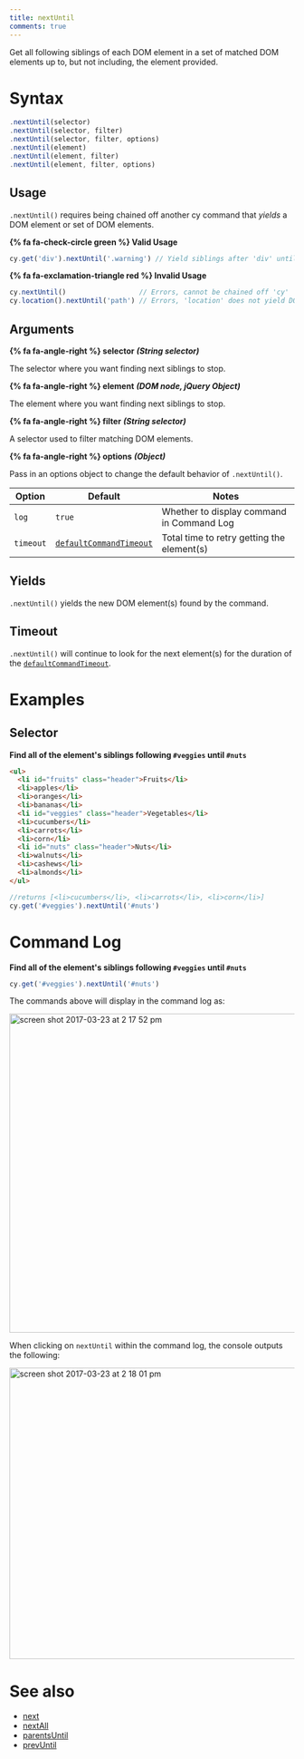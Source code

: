 ```yaml
---
title: nextUntil
comments: true
---
```


Get all following siblings of each DOM element in a set of matched DOM elements up to, but not including, the element provided.


# Syntax

```javascript
.nextUntil(selector)
.nextUntil(selector, filter)
.nextUntil(selector, filter, options)
.nextUntil(element)
.nextUntil(element, filter)
.nextUntil(element, filter, options)
```

## Usage

`.nextUntil()` requires being chained off another cy command that *yields* a DOM element or set of DOM elements.

**{% fa fa-check-circle green %} Valid Usage**

```javascript
cy.get('div').nextUntil('.warning') // Yield siblings after 'div' until '.warning'
```

**{% fa fa-exclamation-triangle red %} Invalid Usage**

```javascript
cy.nextUntil()                  // Errors, cannot be chained off 'cy'
cy.location().nextUntil('path') // Errors, 'location' does not yield DOM element
```

## Arguments

**{% fa fa-angle-right %} selector**  ***(String selector)***

The selector where you want finding next siblings to stop.

**{% fa fa-angle-right %} element**  ***(DOM node, jQuery Object)***

The element where you want finding next siblings to stop.

**{% fa fa-angle-right %} filter**  ***(String selector)***

A selector used to filter matching DOM elements.

**{% fa fa-angle-right %} options**  ***(Object)***

Pass in an options object to change the default behavior of `.nextUntil()`.

Option | Default | Notes
--- | --- | ---
`log` | `true` | Whether to display command in Command Log
`timeout` | [`defaultCommandTimeout`](https://on.cypress.io/guides/configuration#timeouts) | Total time to retry getting the element(s)

## Yields

`.nextUntil()` yields the new DOM element(s) found by the command.

## Timeout

`.nextUntil()` will continue to look for the next element(s) for the duration of the [`defaultCommandTimeout`](https://on.cypress.io/guides/configuration#timeouts).

# Examples

## Selector

**Find all of the element's siblings following `#veggies` until `#nuts`**

```html
<ul>
  <li id="fruits" class="header">Fruits</li>
  <li>apples</li>
  <li>oranges</li>
  <li>bananas</li>
  <li id="veggies" class="header">Vegetables</li>
  <li>cucumbers</li>
  <li>carrots</li>
  <li>corn</li>
  <li id="nuts" class="header">Nuts</li>
  <li>walnuts</li>
  <li>cashews</li>
  <li>almonds</li>
</ul>
```

```javascript
//returns [<li>cucumbers</li>, <li>carrots</li>, <li>corn</li>]
cy.get('#veggies').nextUntil('#nuts')
```

# Command Log

**Find all of the element's siblings following `#veggies` until `#nuts`**

```javascript
cy.get('#veggies').nextUntil('#nuts')
```

The commands above will display in the command log as:

<img width="563" alt="screen shot 2017-03-23 at 2 17 52 pm" src="https://cloud.githubusercontent.com/assets/1271364/24263453/96a8c0b6-0fd3-11e7-8a66-da9177ca94a7.png">

When clicking on `nextUntil` within the command log, the console outputs the following:

<img width="514" alt="screen shot 2017-03-23 at 2 18 01 pm" src="https://cloud.githubusercontent.com/assets/1271364/24263481/a20ce2f2-0fd3-11e7-881c-f6bf8d652263.png">

# See also

- [next](https://on.cypress.io/api/next)
- [nextAll](https://on.cypress.io/api/nextall)
- [parentsUntil](https://on.cypress.io/api/parentsuntil)
- [prevUntil](https://on.cypress.io/api/prevuntil)

